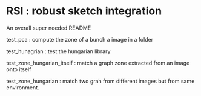 # RSI : robust sketch integration

An overall super needed README

test_pca : compute the zone of a bunch a image in a folder

test_hunagrian : test the hungarian library

test_zone_hungarian_itself : match a graph zone extracted from an image onto itself

test_zone_hungarian : match two grah from different images but from same environment.
